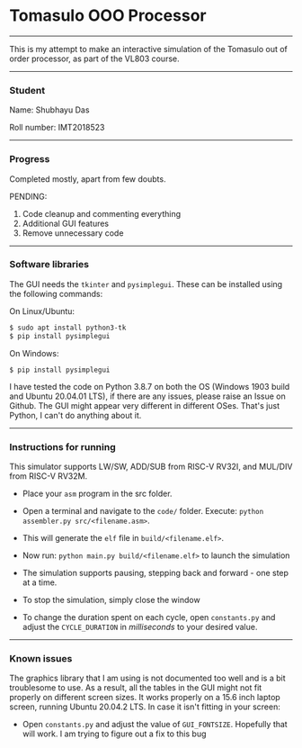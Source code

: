# Tomasulo OOO Processor
-------------------------

This is my attempt to make an interactive simulation of the Tomasulo out of order processor, as part of the VL803 course.

-------------------
### Student
Name: Shubhayu Das

Roll number: IMT2018523

-----------------------------

### Progress
Completed mostly, apart from few doubts.

PENDING:
1. Code cleanup and commenting everything
2. Additional GUI features
3. Remove unnecessary code

------------------------------

### Software libraries

The GUI needs the ```tkinter``` and ```pysimplegui```. These can be installed using the following commands:

On Linux/Ubuntu:
```bash
$ sudo apt install python3-tk
$ pip install pysimplegui
```

On Windows:
```
$ pip install pysimplegui
```

I have tested the code on Python 3.8.7 on both the OS (Windows 1903 build and Ubuntu 20.04.01 LTS), if there are any issues, please raise an Issue on Github. The GUI might appear very different in different OSes. That's just Python, I can't do anything about it.

--------------------

### Instructions for running

This simulator supports LW/SW, ADD/SUB from RISC-V RV32I, and MUL/DIV from RISC-V RV32M. 

- Place your ```asm``` program in the src folder.
- Open a terminal and navigate to the ```code/``` folder. Execute: ```python assembler.py src/<filename.asm>```.
- This will generate the ```elf``` file in ```build/<filename.elf>```.
- Now run: ```python main.py build/<filename.elf>``` to launch the simulation
- The simulation supports pausing, stepping back and forward - one step at a time.
- To stop the simulation, simply close the window

- To change the duration spent on each cycle, open ```constants.py``` and adjust the ```CYCLE_DURATION``` in *milliseconds* to your desired value.

-----

### Known issues

The graphics library that I am using is not documented too well and is a bit troublesome to use. As a result, all the tables in the GUI might not fit properly on different screen sizes. It works properly on a 15.6 inch laptop screen, running Ubuntu 20.04.2 LTS. In case it isn't fitting in your screen:

- Open ```constants.py``` and adjust the value of ```GUI_FONTSIZE```. Hopefully that will work. I am trying to figure out a fix to this bug